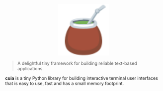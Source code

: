 <div align="center">
    <img class="logo" src="https://raw.githubusercontent.com/getcuia/getcuia.github.io/main/static/cuia.svg" alt="cuia" width="33%" />
</div>

> A delightful tiny framework for building reliable text-based applications.

**cuia** is a tiny Python library for building interactive terminal user
interfaces that is easy to use, fast and has a small memory footprint.
